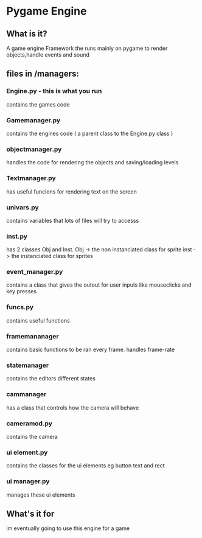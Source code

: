 # Pygame Engine
## What is it?
 A game engine Framework the runs mainly on pygame to render objects,handle events and sound

 ## files in /managers:
 ### Engine.py - this is what you run
contains the games code

### Gamemanager.py
contains the engines code ( a parent class to the Engine.py class )

### objectmanager.py
handles the code for rendering the objects and saving/loading levels

### Textmanager.py
has useful funcions for rendering text on the screen

### univars.py
contains variables that lots of files will try to accesss

### inst.py
has 2 classes Obj and Inst.
Obj -> the non instanciated class for sprite
inst -> the instanciated class for sprites

### event_manager.py
contains a class that gives the outout for user inputs like mouseclicks and key presses

### funcs.py
contains useful functions

### framemananager
contains basic functions to be ran every frame.
handles frame-rate

### statemanager
contains the editors different states

### cammanager
has a class that controls how the camera will behave

### cameramod.py
contains the camera

### ui element.py  
contains the classes for the ui elements eg button text and rect

### ui manager.py
manages these ui elements



## What's it for
im eventually going to use this engine for a game


